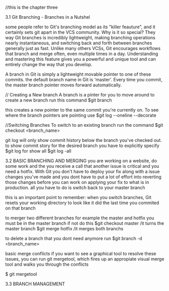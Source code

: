 //this is the chapter three

3.1 Git Branching - Branches in a Nutshel 

some people refer to Git's branching model as its "killer feauture", and it 
certainly sets git apart in the VCS community. Why is it so special? They 
way Git branches is incredibly lightweight, making branching operations nearly 
instantaneous, and switching back and forth between branches generally just
as fast. Unlike many others VCSs, Git encourages workflows that branch and merge 
often, even multiple times in a day. Understanding and mastering this feature
gives you a powerful and unique tool and can entirely change the way that you 
develop.

A branch in Git is simply a lightweight movable pointer to one of these commits.
the default branch name in Git  is 'master'. Every time you commit, the master
branch pointer moves forward automatically.

// Creating a New branch
A branch is a pinter for you to move around to create a new branch run this command
 $git branch <name> 

 this creates a new pointer to the same commit you're currently on.
To see where the branch pointers are pointing use
  $git log --oneline --decorate

//Switching Branches 
To switch to an existing branch run the command
  $git checkout <branch_name>

git log will only show commit history below the branch you've checked out.
to show commit story for the desired branch you have to explicitly specify 
   $git log <branchname>  for show all $git log -all


3.2 BASIC BRANCHING AND MERGING 
you are working on a website, do some work and the you receive a call that another 
issue is critical and you need a hotfix. With Git you don't have to deploy 
your fix along with a issue changes you've made and you dont have to put a lot 
of effort into reverting those changes before you can work on applying your
fix to what is in production. all you have to do is switch back to your 
master branch 

this is an important point to remember: when you switch branches, Git resets 
your working directory to look like it did the last time you commited on
that branch 

to merger two different branches for example the master and hotfix
you must be in the master branch if not do this 
$git checkout master /it turns the master branch
$git merge hotfix /it merges both branchs 

to delete a branch that you dont need anymore run 
$git branch -d <branch_name>

basic merge conflicts 
if you want to see a graphical tool to resolve these issues, you can run 
git mergetool, which fires up an appropiate visual merge tool and walks you 
through the conflicts 

$ git mergetool


3.3 BRANCH MANAGEMENT 

 
